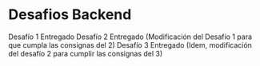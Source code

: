 
# Desafios Backend

Desafío 1 Entregado
Desafío 2 Entregado (Modificación del Desafío 1 para que cumpla las consignas del 2)
Desafío 3 Entregado (Idem, modificación del desafío 2 para cumplir las consignas del 3)